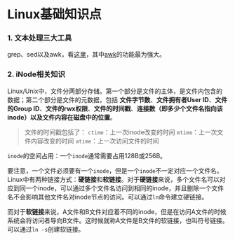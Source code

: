 # Linux基础知识点

### 1. 文本处理三大工具

grep、sed以及awk，看[这里](https://blog.csdn.net/liushengxi_root/article/details/72810319)，其中[awk](https://www.cnblogs.com/ginvip/p/6352157.html)的功能最为强大。

### 2. iNode相关知识

Linux/Unix中，文件分两部分存储。第一个部分是文件的主体，是文件内包含的数据；第二个部分是文件的元数据，包括 **文件字节数**、**文件拥有者User ID**、**文件的Group ID**、**文件的rwx权限**、**文件的时间戳**、**连接数（即多少个文件名指向该inode）**以及**文件内容在磁盘中的位置**。

> 文件的时间戳包括了：
> `ctime`：上一次inode改变的时间
> `mtime`：上一次文件内容改变的时间
> `atime`：上一次访问文件的时间

`inode`的空间占用：一个`inode`通常需要占用128B或256B。

要注意，一个文件必须要有一个`inode`，但是一个`inode`不一定对应一个文件名。Linux中有两种链接方式：**硬链接**和**软链接**。对于**硬链接**来说，多个文件名可以对应到同一个inode，可以通过多个文件名访问到相同的inode，并且删除一个文件名不会影响其他文件名对inode节点的访问。可以通过`ln`命令建立硬链接。

而对于**软链接**来说，A文件和B文件对应着不同的inode，但是在访问A文件的时候系统会将访问者导向B文件。这时候就称A文件是B文件的软链接，也叫符号链接。可以通过`ln -s`创建软链接。
